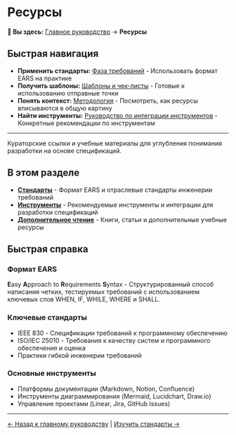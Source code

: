 # Ресурсы

**📍 Вы здесь:** [Главное руководство](../../README.md) → **Ресурсы**

## Быстрая навигация

- **Применить стандарты:** [Фаза требований](../process/requirements-phase.md) - Использовать формат EARS на практике
- **Получить шаблоны:** [Шаблоны и чек-листы](../templates/README.md) - Готовые к использованию отправные точки
- **Понять контекст:** [Методология](../methodology/README.md) - Посмотреть, как ресурсы вписываются в общую картину
- **Найти инструменты:** [Руководство по интеграции инструментов](tool-integration-guide.md) - Конкретные рекомендации по инструментам

---

Кураторские ссылки и учебные материалы для углубления понимания разработки на основе спецификаций.

## В этом разделе

- **[Стандарты](standards.md)** - Формат EARS и отраслевые стандарты инженерии требований
- **[Инструменты](tools.md)** - Рекомендуемые инструменты и интеграции для разработки спецификаций
- **[Дополнительное чтение](further-reading.md)** - Книги, статьи и дополнительные учебные ресурсы

## Быстрая справка

### Формат EARS

**E**asy **A**pproach to **R**equirements **S**yntax - Структурированный способ написания четких, тестируемых требований с использованием ключевых слов WHEN, IF, WHILE, WHERE и SHALL.

### Ключевые стандарты

- IEEE 830 - Спецификации требований к программному обеспечению
- ISO/IEC 25010 - Требования к качеству систем и программного обеспечения и оценка
- Практики гибкой инженерии требований

### Основные инструменты

- Платформы документации (Markdown, Notion, Confluence)
- Инструменты диаграммирования (Mermaid, Lucidchart, Draw.io)
- Управление проектами (Linear, Jira, GitHub Issues)

---

[← Назад к главному руководству](../../README.md) | [Изучить стандарты →](standards.md)

